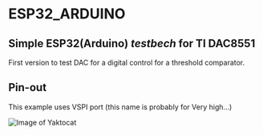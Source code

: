 # ESP32_ARDUINO
## Simple ESP32(Arduino) *testbech* for TI DAC8551

First version to test DAC for a digital control for a threshold comparator.


## Pin-out
This example uses VSPI port (this name is probably for Very high...)

![Image of Yaktocat](https://cdn-ak.f.st-hatena.com/images/fotolife/o/opensourcetech/20200105/20200105231047.png)
